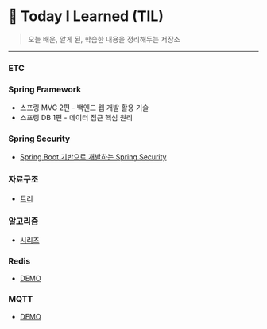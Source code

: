 # :memo: Today I Learned (TIL)
> 오늘 배운, 알게 된, 학습한 내용을 정리해두는 저장소
***
### ETC

### Spring Framework
* 스프링 MVC 2편 - 백엔드 웹 개발 활용 기술
* 스프링 DB 1편 - 데이터 접근 핵심 원리

### Spring Security
* [Spring Boot 기반으로 개발하는 Spring Security](https://github.com/hj20220908/core-spring-security)

### 자료구조
* [트리](https://velog.io/@hj20220908/%EC%9E%90%EB%A3%8C%EA%B5%AC%EC%A1%B0-%ED%8A%B8%EB%A6%AC)

### 알고리즘
* [시리즈](https://velog.io/@hj20220908/series/%EC%95%8C%EA%B3%A0%EB%A6%AC%EC%A6%98)

### Redis
* [DEMO](https://github.com/hj20220908/demo-redis)

### MQTT
* [DEMO](https://github.com/hj20220908/mqtt-demo)
